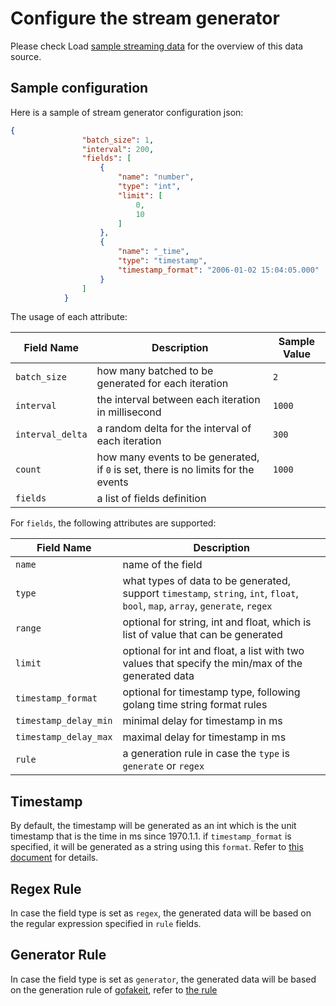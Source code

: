 # Configure the stream generator

Please check Load [sample streaming data](/ingestion#load-sample-streaming-data) for the overview of this data source.

## Sample configuration

Here is a sample of stream generator configuration json:

```json
{
                "batch_size": 1,
                "interval": 200,
                "fields": [
                    {
                        "name": "number",
                        "type": "int",
                        "limit": [
                            0,
                            10
                        ]
                    },
                    {
                        "name": "_time",
                        "type": "timestamp",
                        "timestamp_format": "2006-01-02 15:04:05.000"
                    }
                ]
            }
```

The usage of each attribute:

| Field Name       | Description                                                  | Sample Value |
| ---------------- | ------------------------------------------------------------ | ------------ |
| `batch_size`     | how many batched to be generated for each iteration          | `2`          |
| `interval`       | the interval between each iteration in millisecond           | `1000`       |
| `interval_delta` | a random delta for the interval of each iteration            | `300`        |
| `count`          | how many events to be generated, if `0` is set, there is no limits for the events | `1000`       |
| `fields`         | a list of fields definition                                  |              |



For  `fields`, the following attributes are supported:



| Field Name            | Description                                                  |
| --------------------- | ------------------------------------------------------------ |
| `name`                | name of the field                                            |
| `type`                | what types of data to be generated, support `timestamp`, `string`, `int`, `float`, `bool`, `map`, `array`, `generate`, `regex` |
| `range`               | optional for string, int and float, which is list of value that can be generated |
| `limit`               | optional for int and float, a list with two values that specify the min/max of the generated data |
| `timestamp_format`    | optional for timestamp type, following golang time string format rules |
| `timestamp_delay_min` | minimal delay for timestamp in ms                            |
| `timestamp_delay_max` | maximal delay for timestamp in ms                            |
| `rule`                | a generation rule in case the `type` is `generate` or `regex` |

## Timestamp

By default, the timestamp will be generated as an int which is the unit timestamp that is the time in ms since 1970.1.1.
if `timestamp_format` is specified, it will be generated as a string using this `format`.  Refer to [this document](https://www.geeksforgeeks.org/time-formatting-in-golang/) for details.

## Regex Rule

In case the field type is set as `regex`, the generated data will be based on the regular expression specified in `rule` fields.

## Generator Rule

In case the field type is set as `generator`, the generated data will be based on the generation rule of [gofakeit](https://github.com/brianvoe/gofakeit), refer to [the rule](https://pkg.go.dev/github.com/brianvoe/gofakeit/v6#example-Faker.Generate)
